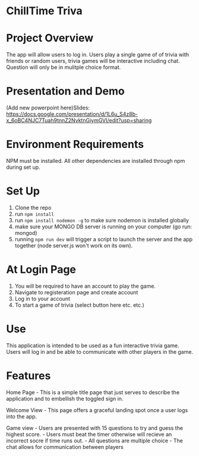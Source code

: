 # ChillTime Triva

# Project Overview
The app will allow users to log in. Users play a single game of of trivia with friends or random users, trivia games will be interactive including chat. Question will only be in mulitple choice format.

# Presentation and Demo
(Add new powerpoint here)Slides: https://docs.google.com/presentation/d/1L6u_S4z8b-x_6oBC4NJC7Tuah9tnnZ2NvktnGiymGVI/edit?usp=sharing

# Environment Requirements
NPM must be installed. All other dependencies are installed through npm during set up.

# Set Up
1) Clone the repo 
2) run `npm install` 
3) run `npm install nodemon -g` to make sure nodemon is installed globally 
3) make sure your MONGO DB server is running on your computer (go run: mongod)
4) running `npm run dev` will trigger a script to launch the server and the app together (node server.js won't work on its own).

# At Login Page
1) You will be required to have an account to play the game.
2) Navigate to registeration page and create account
3) Log in to your account
4) To start a game of trivia (select button here etc. etc.)


# Use
This application is intended to be used as a fun interactive trivia game. Users will log in and be able to communicate with other players in the game.

# Features 
Home Page
    - This is a simple title page that just serves to describe the application and to embellish the toggled sign in.
    
Welcome View 
    - This page offers a graceful landing spot once a user logs into the app. 
    
Game view
    - Users are presented with 15 questions to try and guess the highest score.
    - Users must beat the timer otherwise will recieve an incorrect socre if time runs out.
    - All questions are multiple choice
    - The chat allows for communication between players
   
